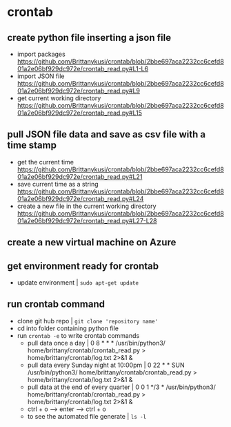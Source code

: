 # crontab
## create python file inserting a json file
- import packages https://github.com/Brittanykusi/crontab/blob/2bbe697aca2232cc6cefd801a2e06bf929dc972e/crontab_read.py#L1-L6
- import JSON file https://github.com/Brittanykusi/crontab/blob/2bbe697aca2232cc6cefd801a2e06bf929dc972e/crontab_read.py#L9
- get current working directory https://github.com/Brittanykusi/crontab/blob/2bbe697aca2232cc6cefd801a2e06bf929dc972e/crontab_read.py#L15
## pull JSON file data and save as csv file with a time stamp
- get the current time https://github.com/Brittanykusi/crontab/blob/2bbe697aca2232cc6cefd801a2e06bf929dc972e/crontab_read.py#L21
- save current time as a string https://github.com/Brittanykusi/crontab/blob/2bbe697aca2232cc6cefd801a2e06bf929dc972e/crontab_read.py#L24
- create a new file in the current working directory https://github.com/Brittanykusi/crontab/blob/2bbe697aca2232cc6cefd801a2e06bf929dc972e/crontab_read.py#L27-L28

## create a new virtual machine on Azure

## get environment ready for crontab
- update environment | ``` sudo apt-get update ```

## run crontab command
- clone git hub repo | ``` git clone 'repository name' ```
- cd into folder containing python file
- run ``` crontab -e ``` to write crontab commands
  - pull data once a day | 0 8 * * * /usr/bin/python3/ home/brittany/crontab/crontab_read.py > home/brittany/crontab/log.txt 2>&1 &
  - pull data every Sunday night at 10:00pm | 0 22 * * SUN /usr/bin/python3/ home/brittany/crontab/crontab_read.py > home/brittany/crontab/log.txt 2>&1 &
  - pull data at the end of every quarter  | 0 0 1 */3 * /usr/bin/python3/ home/brittany/crontab/crontab_read.py > home/brittany/crontab/log.txt 2>&1 &
  - ctrl + o --> enter --> ctrl + o
  - to see the automated file generate | ``` ls -l ```


